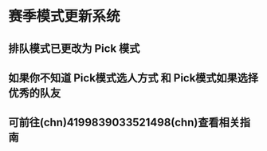 # 赛季模式更新系统


## 排队模式已更改为 **Pick 模式** 
## 如果你不知道 **Pick模式选人方式** 和 **Pick模式如果选择优秀的队友**
## 可前往(chn)4199839033521498(chn)查看相关指南

